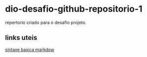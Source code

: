 # dio-desafio-github-repositorio-1
repertorio criado para o desafio projeto.

## links uteis
[sintaxe basica markdow](https://www.markdownguide.org/basic-syntax/)

